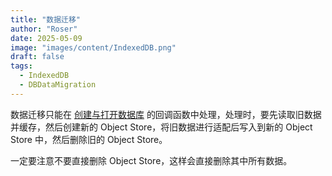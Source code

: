 ```yaml
---
title: "数据迁移"
author: "Roser"
date: 2025-05-09
image: "images/content/IndexedDB.png"
draft: false
tags:
  - IndexedDB
  - DBDataMigration
---
```

数据迁移只能在 [创建与打开数据库](../创建与打开数据库) 的回调函数中处理，处理时，要先读取旧数据并缓存，然后创建新的 Object Store，将旧数据进行适配后写入到新的 Object Store 中，然后删除旧的 Object Store。

一定要注意不要直接删除 Object Store，这样会直接删除其中所有数据。
